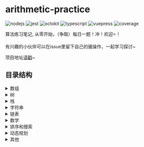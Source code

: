# arithmetic-practice

![nodejs](https://img.shields.io/badge/node-v14.15.0-green)
![jest](https://img.shields.io/badge/jest-%5E27.1.0-yellow)
![octokit](https://img.shields.io/badge/octokit-%5E1.7.0-lightgrey)
![typescript](https://img.shields.io/badge/typescript-%5E4.4.2-blue)
![vuepress](https://img.shields.io/badge/vuepress-%5E1.8.2-brightgreen)
![coverage](https://img.shields.io/badge/coverage-100%25-green)

算法练习笔记, 从零开始，（争取）每日一题！冲！欢迎⭐️！

有兴趣的小伙伴可以在issue里留下自己的骚操作，一起学习探讨~

项目地址[请戳](https://luhaifeng666.github.io/arithmetic-practice/)~

## 目录结构
		
<details>
  <summary>数组</summary>
  
  - [存在重复元素](https://luhaifeng666.github.io/arithmetic-practice/notes/exercises/array/containsDuplicate.html)
  - [两个数组的交集 II](https://luhaifeng666.github.io/arithmetic-practice/notes/exercises/array/intersect.html)
  - [有效的数独](https://luhaifeng666.github.io/arithmetic-practice/notes/exercises/array/isValidSudoku.html)
  - [买卖股票的最佳时机 II](https://luhaifeng666.github.io/arithmetic-practice/notes/exercises/array/maxProfit.html)
  - [合并两个有序数组](https://luhaifeng666.github.io/arithmetic-practice/notes/exercises/array/merge.html)
  - [学生分数的最小差值](https://luhaifeng666.github.io/arithmetic-practice/notes/exercises/array/minimumDifference.html)
  - [缺失数字](https://luhaifeng666.github.io/arithmetic-practice/notes/exercises/array/missingNumber.html)
  - [移动零](https://luhaifeng666.github.io/arithmetic-practice/notes/exercises/array/moveZeroes.html)
  - [加一](https://luhaifeng666.github.io/arithmetic-practice/notes/exercises/array/plusOne.html)
  - [删除排序数组中的重复项](https://luhaifeng666.github.io/arithmetic-practice/notes/exercises/array/removeDuplicates.html)
  - [旋转数组](https://luhaifeng666.github.io/arithmetic-practice/notes/exercises/array/rotate.html)
  - [旋转图像](https://luhaifeng666.github.io/arithmetic-practice/notes/exercises/array/rotateImage.html)
  - [只出现一次的数字](https://luhaifeng666.github.io/arithmetic-practice/notes/exercises/array/singleNumber.html)
  - [打乱数组](https://luhaifeng666.github.io/arithmetic-practice/notes/exercises/array/solution.html)
  - [两数之和](https://luhaifeng666.github.io/arithmetic-practice/notes/exercises/array/twoSum.html)
 </details> 
<details>
  <summary>树</summary>
  
  - [对称二叉树](https://luhaifeng666.github.io/arithmetic-practice/notes/exercises/tree/isSymmetric.html)
  - [验证二叉搜索树](https://luhaifeng666.github.io/arithmetic-practice/notes/exercises/tree/isValidBST.html)
  - [二叉树的层序遍历](https://luhaifeng666.github.io/arithmetic-practice/notes/exercises/tree/levelNode.html)
  - [二叉树的最大深度](https://luhaifeng666.github.io/arithmetic-practice/notes/exercises/tree/maxDepth.html)
  - [二叉树的前序遍历](https://luhaifeng666.github.io/arithmetic-practice/notes/exercises/tree/preorderTraversal.html)
  - [将有序数组转换为二叉搜索树](https://luhaifeng666.github.io/arithmetic-practice/notes/exercises/tree/sortedArrayToBST.html)
 </details> 
<details>
  <summary>栈</summary>
  
  - [有效的括号](https://luhaifeng666.github.io/arithmetic-practice/notes/exercises/stack/isValid.html)
  - [最小栈](https://luhaifeng666.github.io/arithmetic-practice/notes/exercises/stack/minStack.html)
 </details> 
<details>
  <summary>字符串</summary>
  
  - [外观数列](https://luhaifeng666.github.io/arithmetic-practice/notes/exercises/string/countAndSay.html)
  - [字符串中的第一个唯一字符](https://luhaifeng666.github.io/arithmetic-practice/notes/exercises/string/firstUniqChar.html)
  - [有效的字母异位词](https://luhaifeng666.github.io/arithmetic-practice/notes/exercises/string/isAnagram.html)
  - [验证回文串](https://luhaifeng666.github.io/arithmetic-practice/notes/exercises/string/isPalindrome.html)
  - [最长公共前缀](https://luhaifeng666.github.io/arithmetic-practice/notes/exercises/string/longestCommonPrefix.html)
  - [字符串转换整数 (atoi)](https://luhaifeng666.github.io/arithmetic-practice/notes/exercises/string/myAtoi.html)
  - [整数反转](https://luhaifeng666.github.io/arithmetic-practice/notes/exercises/string/reverse.html)
  - [反转字符串](https://luhaifeng666.github.io/arithmetic-practice/notes/exercises/string/reverseString.html)
  - [将句子排序](https://luhaifeng666.github.io/arithmetic-practice/notes/exercises/string/sortSentence.html)
  - [实现 strStr()](https://luhaifeng666.github.io/arithmetic-practice/notes/exercises/string/strStr.html)
 </details> 
<details>
  <summary>链表</summary>
  
  - [删除链表中的节点](https://luhaifeng666.github.io/arithmetic-practice/notes/exercises/chainTable/deleteNode.html)
  - [环形链表](https://luhaifeng666.github.io/arithmetic-practice/notes/exercises/chainTable/hasCycle.html)
  - [回文链表](https://luhaifeng666.github.io/arithmetic-practice/notes/exercises/chainTable/isPalindrome.html)
  - [合并两个有序链表](https://luhaifeng666.github.io/arithmetic-practice/notes/exercises/chainTable/mergeTwoLists.html)
  - [删除链表的倒数第N个节点](https://luhaifeng666.github.io/arithmetic-practice/notes/exercises/chainTable/removeNthFromEnd.html)
  - [反转链表](https://luhaifeng666.github.io/arithmetic-practice/notes/exercises/chainTable/reverseList.html)
 </details> 
<details>
  <summary>数学</summary>
  
  - [计数质数](https://luhaifeng666.github.io/arithmetic-practice/notes/exercises/math/countPrimes.html)
  - [Fizz Buzz](https://luhaifeng666.github.io/arithmetic-practice/notes/exercises/math/fuzzBuzz.html)
  - [3的幂](https://luhaifeng666.github.io/arithmetic-practice/notes/exercises/math/isPowerOfThree.html)
  - [罗马数字转整数](https://luhaifeng666.github.io/arithmetic-practice/notes/exercises/math/romanToInt.html)
 </details> 
<details>
  <summary>排序和搜索</summary>
  
  - [第一个错误的版本](https://luhaifeng666.github.io/arithmetic-practice/notes/exercises/sort/isBadVersion.html)
 </details> 
<details>
  <summary>动态规划</summary>
  
  - [爬楼梯](https://luhaifeng666.github.io/arithmetic-practice/notes/exercises/dp/climbStairs.html)
  - [买卖股票的最佳时机](https://luhaifeng666.github.io/arithmetic-practice/notes/exercises/dp/maxProfit.html)
  - [最大子序和](https://luhaifeng666.github.io/arithmetic-practice/notes/exercises/dp/maxSubArray.html)
  - [打家劫舍](https://luhaifeng666.github.io/arithmetic-practice/notes/exercises/dp/rob.html)
 </details> 
<details>
  <summary>其他</summary>
  
  - [杨辉三角](https://luhaifeng666.github.io/arithmetic-practice/notes/exercises/other/generate.html)
  - [汉明距离](https://luhaifeng666.github.io/arithmetic-practice/notes/exercises/other/hammingDistance.html)
  - [位1的个数](https://luhaifeng666.github.io/arithmetic-practice/notes/exercises/other/hammingWeight.html)
  - [颠倒二进制位](https://luhaifeng666.github.io/arithmetic-practice/notes/exercises/other/reverseBits.html)
 </details> 

